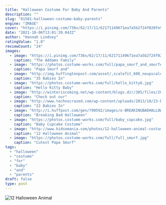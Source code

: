 ```yaml
---
title: "Halloween Costume For Baby And Parents"
description: ""
slug: "81581-halloween-costume-baby-parents"
engine: "IMAGE"
cover: "https://i.pinimg.com/736x/62/17/11/62171149671ea7a5b2f24f020fe91831--the-addams-family-halloween-.jpg"
date: "2021-10-06T13:01:39.042Z"
author: "Hannah Lindsey"
ratingValue: "1.0"
reviewCount: "24"
images:
  - image: "https://i.pinimg.com/736x/62/17/11/62171149671ea7a5b2f24f020fe91831--the-addams-family-halloween-.jpg"
    caption: "The Addams Family"
  - image: "https://photos.costume-works.com/full/papa_smurf_and_smurfette.jpg"
    caption: "Papa Smurf and"
  - image: "http://img.huffingtonpost.com/asset/,scalefit_600_noupscale/57e448811700002900ac6826.jpeg"
    caption: "35 Babies In"
  - image: "https://photos.costume-works.com/full/hello_kitty6.jpg"
    caption: "Hello Kitty Baby"
  - image: "http://winteriscoming.net/wp-content/blogs.dir/385/files/2015/11/FullSizeRender.jpg"
    caption: "Check out our"
  - image: "http://www.technocrazed.com/wp-content/uploads/2013/10/23-bebes-costumes-victimes-de-limagination-debordantes-de-leurs-parents7.jpg"
    caption: "22 Babies In"
  - image: "http://i.huffpost.com/gen/790592/images/o-BREAKINGBADHALLOWEENCOSTUME-facebook.jpg"
    caption: "Breaking Bad Halloween"
  - image: "https://photos.costume-works.com/full/baby_cupcake.jpg"
    caption: "Baby Cupcake Costume"
  - image: "http://www.kidsomania.com/photos/12-halloween-animal-costumes-for-kids-6.jpg"
    caption: "12 Halloween Animal"
  - image: "https://photos.costume-works.com/full/full_smurf.jpg"
    caption: "Cutest Papa Smurf"
tags:
  - "halloween"
  - "costume"
  - "for"
  - "baby"
  - "and"
  - "parents"
draft: false
type: post
---
```



![12 Halloween Animal](http://www.kidsomania.com/photos/12-halloween-animal-costumes-for-kids-6.jpg "12 Halloween Animal")


<!--inArticleAds-->

<!--galleryOne-->


<!--inArticleAds-->

<!--galleryTwo-->


<!--galleryThree-->

